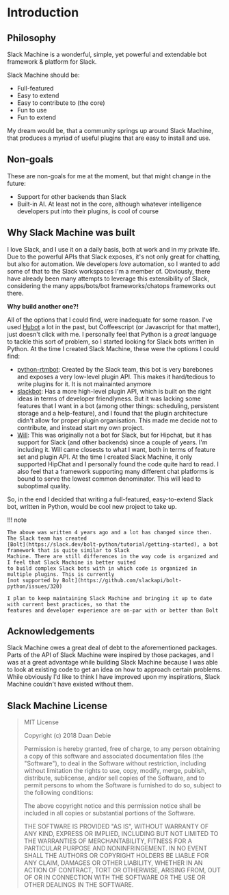# Introduction

## Philosophy

Slack Machine is a wonderful, simple, yet powerful and extendable bot framework & platform for Slack.

Slack Machine should be:

- Full-featured
- Easy to extend
- Easy to contribute to (the core)
- Fun to use
- Fun to extend

My dream would be, that a community springs up around Slack Machine, that produces a myriad of useful plugins that are
easy to install and use.

## Non-goals

These are non-goals for me at the moment, but that might change in the
future:

- Support for other backends than Slack
- Built-in AI. At least not in the core, although whatever intelligence developers put into their plugins, is cool of
  course

## Why Slack Machine was built

I love Slack, and I use it on a daily basis, both at work and in my private life. Due to the powerful APIs that Slack
exposes, it's not only great for chatting, but also for automation. We developers *love* automation, so I wanted to
add some of that to the Slack workspaces I'm a member of. Obviously, there have already been many attempts to leverage
this extensibility of Slack, considering the many apps/bots/bot frameworks/chatops frameworks out there.

**Why build another one?!**

All of the options that I could find, were inadequate for some reason. I've used [Hubot](https://hubot.github.com/) a
lot in the past, but Coffeescript (or Javascript for that matter), just doesn't click with me. I personally feel that
Python is a *great* language to tackle this sort of problem, so I started looking for Slack bots written in Python.
At the time I created Slack Machine, these were the options I could find:

- [python-rtmbot](https://github.com/slackapi/python-rtmbot): Created by the Slack team, this bot is very barebones and
  exposes a very low-level plugin API. This makes it hard/tedious to write plugins for it. It is not mainainted anymore
- [slackbot](https://github.com/scrapinghub/slackbot): Has a more high-level plugin API, which is built on the right
  ideas in terms of developer friendlyness. But it was lacking some features that I want in a bot (among other
  things: scheduling, persistent storage and a help-feature), and I found that the plugin architecture didn't allow for
  proper plugin organisation. This made me decide not to contribute, and instead start my own project.
- [Will](http://skoczen.github.io/will/): This was originally not a bot for Slack, but for Hipchat, but it has support
  for Slack (and other backends) since a couple of years. I'm including it. Will came closests to what I want, both
  in terms of feature set and plugin API. At the time I created Slack Machine, it only supported HipChat and I
  personally found the code quite hard to read. I also feel that a framework supporting many different chat
  platforms is bound to serve the lowest common denominator. This will lead to suboptimal quality.

So, in the end I decided that writing a full-featured, easy-to-extend
Slack bot, written in Python, would be cool new project to take up.

!!! note

    The above was written 4 years ago and a lot has changed since then. The Slack team has created
    [Bolt](https://slack.dev/bolt-python/tutorial/getting-started), a bot framework that is quite similar to Slack
    Machine. There are still differences in the way code is organized and I feel that Slack Machine is better suited
    to build complex Slack bots with in which code is organized in multiple plugins. This is currently
    [not supported by Bolt](https://github.com/slackapi/bolt-python/issues/320)

    I plan to keep maintaining Slack Machine and bringing it up to date with current best practices, so that the
    features and developer experience are on-par with or better than Bolt

## Acknowledgements

Slack Machine owes a great deal of debt to the aforementioned packages. Parts of the API of Slack Machine were inspired
by those packages, and I was at a great advantage while building Slack Machine because I was able to look at existing
code to get an idea on how to approach certain problems. While obviously I'd like to think I have improved upon my
inspirations, Slack Machine couldn't have existed without them.

## Slack Machine License

> MIT License
>
> Copyright (c) 2018 Daan Debie
>
> Permission is hereby granted, free of charge, to any person obtaining
> a copy of this software and associated documentation files (the
> "Software"), to deal in the Software without restriction, including
> without limitation the rights to use, copy, modify, merge, publish,
> distribute, sublicense, and/or sell copies of the Software, and to
> permit persons to whom the Software is furnished to do so, subject to
> the following conditions:
>
> The above copyright notice and this permission notice shall be
> included in all copies or substantial portions of the Software.
>
> THE SOFTWARE IS PROVIDED "AS IS", WITHOUT WARRANTY OF ANY KIND,
> EXPRESS OR IMPLIED, INCLUDING BUT NOT LIMITED TO THE WARRANTIES OF
> MERCHANTABILITY, FITNESS FOR A PARTICULAR PURPOSE AND NONINFRINGEMENT.
> IN NO EVENT SHALL THE AUTHORS OR COPYRIGHT HOLDERS BE LIABLE FOR ANY
> CLAIM, DAMAGES OR OTHER LIABILITY, WHETHER IN AN ACTION OF CONTRACT,
> TORT OR OTHERWISE, ARISING FROM, OUT OF OR IN CONNECTION WITH THE
> SOFTWARE OR THE USE OR OTHER DEALINGS IN THE SOFTWARE.
